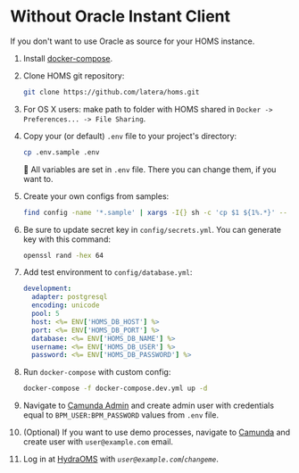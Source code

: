 # Without Oracle Instant Client

If you don't want to use Oracle as source for your HOMS instance.

1. Install [docker-compose](https://docs.docker.com/compose/install/).

2. Clone HOMS git repository:

    ```bash
    git clone https://github.com/latera/homs.git
    ```

3. For OS X users: make path to folder with HOMS shared in `Docker -> Preferences... -> File Sharing`.

4. Copy your (or default) `.env` file to your project's directory:

    ```bash
    cp .env.sample .env
    ```

    :pushpin: All variables are set in `.env` file. There you can change them, if you want to.

5. Create your own configs from samples:

    ```bash
    find config -name '*.sample' | xargs -I{} sh -c 'cp $1 ${1%.*}' -- {}
    ```

6. Be sure to update secret key in `config/secrets.yml`. You can generate key with this command:

    ```bash
    openssl rand -hex 64
    ```

7. Add test environment to `config/database.yml`:

    ```yml
    development:
      adapter: postgresql
      encoding: unicode
      pool: 5
      host: <%= ENV['HOMS_DB_HOST'] %>
      port: <%= ENV['HOMS_DB_PORT'] %>
      database: <%= ENV['HOMS_DB_NAME'] %>
      username: <%= ENV['HOMS_DB_USER'] %>
      password: <%= ENV['HOMS_DB_PASSWORD'] %>
    ```

8. Run `docker-compose` with custom config:

    ```bash
    docker-compose -f docker-compose.dev.yml up -d
    ```

9. Navigate to [Camunda Admin](http://localhost:8080/camunda) and create admin user with credentials equal to `BPM_USER:BPM_PASSWORD` values from `.env` file.

10. (Optional) If you want to use demo processes, navigate to [Camunda](http://localhost:8080/camunda/app/admin/default/#/user-create) and create user with `user@example.com` email.

11. Log in at [HydraOMS](http://localhost:3000) with *`user@example.com`*/*`changeme`*.
